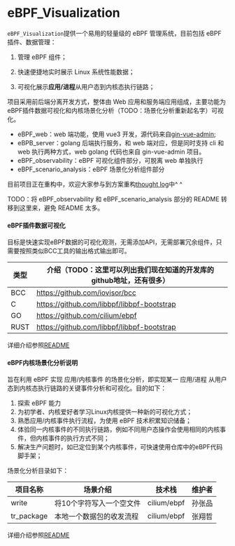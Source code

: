 # eBPF_Visualization

`eBPF_Visualization`提供一个易用的轻量级的 eBPF 管理系统，目前包括 eBPF 插件、数据管理：

1. 管理 eBPF 组件；

2. 快速便捷地实时展示 Linux 系统性能数据；

3. 可视化展示**应用/进程**从用户态到内核态执行链路；

项目采用前后端分离开发方式，整体由 Web 应用和服务端应用组成，主要功能为eBPF插件数据可视化和内核场景化分析（TODO：场景化分析重新起名字）可视化。

- eBPF_web：web 端功能，使用 vue3 开发，源代码来自[gin-vue-admin](https://gitee.com/pixelmax/gin-vue-admin);
- eBPB_server：golang 后端执行服务，和 web 端对应，但是同时支持 cli 和 web 执行两种方式，web golang 代码也来自 gin-vue-admin 项目。
- eBPF_observability：eBPF 可视化组件部分，可脱离 web 单独执行
- eBPF_scenario_analysis：eBPF 场景化分析组件部分

目前项目正在重构中，欢迎大家参与到方案重构[thought log](./thought_log.md)中^ ^

TODO：将 eBPF_observability 和 eBPF_scenario_analysis 部分的 README 转移到这里来，避免 README 太多。



#### eBPF插件数据可视化

目标是快速实现eBPF数据的可视化观测，无需添加API，无需部署冗余组件，只需要按照类似BCC工具的输出格式输出即可。

| 类型 | 介绍（TODO：这里可以列出我们现在知道的开发库的github地址，还有很多） |
| ---- | ------------------------------------------------------------ |
| BCC  | https://github.com/iovisor/bcc                               |
| C    | https://github.com/libbpf/libbpf-bootstrap                   |
| GO   | https://github.com/cilium/ebpf                               |
| RUST | https://github.com/libbpf/libbpf-bootstrap                   |

详细介绍参照[README](./eBPF_observability/README.md)



#### eBPF内核场景化分析说明

旨在利用 eBPF 实现 应用/内核事件 的场景化分析，即实现某一 应用/进程 从用户态到内核态执行链路的关键事件分析和可视化。目的如下：

1. 探索 eBPF 能力
2. 为初学者、内核爱好者学习Linux内核提供一种新的可视化方式；
3. 熟悉应用/内核事件执行流程，为使用 eBPF 技术积累知识储备；
4. 体验同一内核事件的不同执行链路，例如不同用户态操作会使用相同的内核事件，但内核事件的执行方式不同；
5. 解决生产问题时，如已定位到某个内核事件，可快速使用仓库中的eBPF代码脚手架；

场景化分析目录如下：

| 项目名称   | 场景介绍                 | 技术栈      | 维护者 |
| ---------- | ------------------------ | ----------- | ------ |
| write      | 将10个字符写入一个空文件 | cilium/ebpf | 孙张品 |
| tr_package | 本地一个数据包的收发流程 | cilium/ebpf | 张翔哲 |

详细介绍参照[README](./eBPF_scenario_analysis/README.md)
